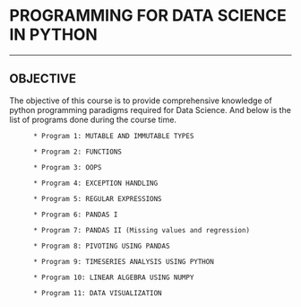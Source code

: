 # PROGRAMMING FOR DATA SCIENCE IN PYTHON
---

## OBJECTIVE
   The objective of this course is to provide comprehensive knowledge of python programming paradigms required for Data Science. And below is the list of programs done during the course time.


          * Program 1: MUTABLE AND IMMUTABLE TYPES

          * Program 2: FUNCTIONS

          * Program 3: OOPS

          * Program 4: EXCEPTION HANDLING

          * Program 5: REGULAR EXPRESSIONS

          * Program 6: PANDAS I

          * Program 7: PANDAS II (Missing values and regression)

          * Program 8: PIVOTING USING PANDAS

          * Program 9: TIMESERIES ANALYSIS USING PYTHON

          * Program 10: LINEAR ALGEBRA USING NUMPY

          * Program 11: DATA VISUALIZATION
